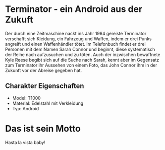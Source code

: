 # Terminator - ein Android aus der Zukuft

Der durch eine Zeitmaschine nackt ins Jahr 1984 gereiste Terminator verschafft sich Kleidung,
ein Fahrzeug und Waffen, indem er drei Punks angreift und einen Waffenhändler tötet.
Im Telefonbuch findet er drei Personen mit dem Namen Sarah Connor und beginnt,
diese systematisch der Reihe nach aufzusuchen und zu töten. Auch der inzwischen bewaffnete Kyle Reese
begibt sich auf die Suche nach Sarah, kennt aber im Gegensatz zum Terminator ihr Aussehen von einem Foto,
das John Connor ihm in der Zukunft vor der Abreise gegeben hat.

## Charakter Eigenschaften

* Model: T1000
* Material: Edelstahl mit Verkleidung
* Typ: Android

# Das ist sein Motto
Hasta la vista baby!
